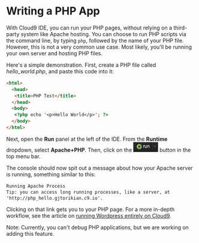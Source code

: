 # Writing a PHP App
  
With Cloud9 IDE, you can run your PHP pages, without relying on a third-party system like Apache hosting. You can choose to run PHP scripts via the command line, by typing `php`, followed by the name of your PHP file. However, this is not a very common use case. Most likely, you'll be running your own server and hosting PHP files.
  
Here's a simple demonstration. First, create a PHP file called _hello_world.php_, and paste this code into it:
  
```html
<html>
  <head>
   <title>PHP Test</title>
  </head>
  <body>
   <?php echo '<p>Hello World</p>'; ?> 
  </body>
</html>
```

Next, open the **Run** panel at the left of the IDE. From the **Runtime** dropdown, select **Apache+PHP**. Then, click on the ![The Run Button](./resources/icons/runButton.png) button in the top menu bar.
 
The console should now spit out a message about how your Apache server is running, something similar to this:
 
```no-highlight
Running Apache Process
Tip: you can access long running processes, like a server, at 'http://php_hello.gjtorikian.c9.io'.
```

Clicking on that link gets you to your PHP page. For a more in-depth workflow, see the article on [running Wordpress entirely on Cloud9](./running_wordpress_on_cloud9.html).

Note: Currently, you can't debug PHP applications, but we are working on adding this feature.